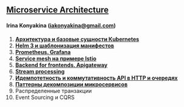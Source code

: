 ## **[Microservice Architecture](https://otus.ru/lessons/microservice-architecture/)** 

#### Irina Konyakina (iakonyakina@gmail.com)

1. **[Архитектура и базовые сущности Кubernetes](https://github.com/never-sleeps/microservice-architecture/tree/master/homework-01)** 
2. **[Helm 3 и шаблонизация манифестов](https://github.com/never-sleeps/microservice-architecture/tree/master/homework-02)**
3. **[Prometheus. Grafana](https://github.com/never-sleeps/microservice-architecture/tree/master/homework-03)**
4. **[Service mesh на примере Istio](https://github.com/never-sleeps/microservice-architecture-istio)**
5. **[Backend for frontends. Apigateway](https://github.com/never-sleeps/microservice-architecture/tree/master/homework-05-APIgateway)**
6. **[Stream processing](https://github.com/never-sleeps/microservice-architecture/tree/master/homework-06-stream-processing)**
7. **[Идемпотетность и коммутативность API в HTTP и очередях](https://github.com/never-sleeps/microservice-architecture/tree/master/homework-07-idempotency)**
8. **[Паттерны декомпозиции микросервисов](https://github.com/never-sleeps/microservice-architecture/tree/master/homework-08-decomposition-of-microservices)**
9. Распределенные транзакции
10. Event Sourcing и CQRS
